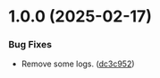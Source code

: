 # 1.0.0 (2025-02-17)


### Bug Fixes

* Remove some logs. ([dc3c952](https://github.com/iidamie/deepseek2api/commit/dc3c95257caf8421db293938a0f36d0ae0407bde))
